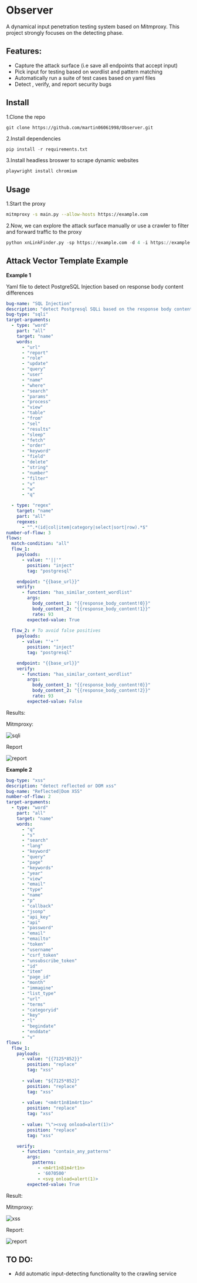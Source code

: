 # Observer
A dynamical input penetration testing system based on Mitmproxy. This project strongly focuses on the detecting phase.

## Features:
 - Capture the attack surface (i.e save all endpoints that accept input)
 - Pick input for testing based on wordlist and pattern matching
 - Automatically run a suite of test cases based on yaml files
 - Detect , verify, and report security bugs

## Install
1.Clone the repo
```
git clone https://github.com/martin06061998/Observer.git
```
2.Install dependencies
```python
pip install -r requirements.txt
```
3.Install headless broswer to scrape dynamic websites
```python
playwright install chromium
```

## Usage
1.Start the proxy
```bash
mitmproxy -s main.py --allow-hosts https://example.com
```

2.Now, we can explore the attack surface manually or use a crawler to filter and forward traffic to the proxy 
```python
python xnLinkFinder.py -sp https://example.com -d 4 -i https://example.com -rp http://127.0.0.1:8080 -sf example.com -p 20 -u desktop
```
## Attack Vector Template Example

**Example 1**

Yaml file to detect PostgreSQL Injection based on response body content differences


```YAML
bug-name: "SQL Injection"
description: "detect Postgresql SQLi based on the response body content"
bug-type: "sqli"
target-arguments:
  - type: "word"
    part: "all"
    target: "name"
    words:
      - "url"
      - "report"
      - "role"
      - "update"
      - "query"
      - "user"
      - "name"
      - "where"
      - "search"
      - "params"
      - "process"
      - "view"
      - "table"
      - "from"
      - "sel"
      - "results"
      - "sleep"
      - "fetch"
      - "order"
      - "keyword"
      - "field"
      - "delete"
      - "string"
      - "number"
      - "filter"
      - "v"
      - "w"
      - "q"

  - type: "regex"
    target: "name"
    part: "all"
    regexes: 
      - "^.*(id|col|item|category|select|sort|row).*$"
number-of-flow: 3
flows:
  match-condition: "all"
  flow_1:
    payloads:
      - value: "'||'"
        position: "inject"
        tag: "postgresql"

    endpoint: "{{base_url}}"
    verify:
      - function: "has_similar_content_wordlist"
        args:
          body_content_1: "{{response_body_content!0}}"
          body_content_2: "{{response_body_content!1}}"
          rate: 93
        expected-value: True
  
  flow_2: # To avoid false positives 
    payloads:
      - value: "'+'"
        position: "inject"
        tag: "postgresql"

    endpoint: "{{base_url}}"
    verify:
      - function: "has_similar_content_wordlist"
        args:
          body_content_1: "{{response_body_content!0}}"
          body_content_2: "{{response_body_content!2}}"
          rate: 93
        expected-value: False
```
Results:

Mitmproxy:

![sqli](images/sqli_time.png)

Report

![report](images/sqli.png)

**Example 2**

```YAML
bug-type: "xss"
description: "detect reflected or DOM xss"
bug-name: "Reflected|Dom XSS"
number-of-flow: 2
target-arguments:
  - type: "word"
    part: "all"
    target: "name"
    words:
      - "q"
      - "s"
      - "search"
      - "lang"
      - "keyword"
      - "query"
      - "page"
      - "keywords"
      - "year"
      - "view"
      - "email"
      - "type"
      - "name"
      - "p"
      - "callback"
      - "jsonp"
      - "api_key"
      - "api"
      - "password"
      - "email"
      - "emailto"
      - "token"
      - "username"
      - "csrf_token"
      - "unsubscribe_token"
      - "id"
      - "item"
      - "page_id"
      - "month"
      - "immagine"
      - "list_type"
      - "url"
      - "terms"
      - "categoryid"
      - "key"
      - "l"
      - "begindate"
      - "enddate"
      - "v"
flows:
  flow_1:
    payloads:
      - value: "{{7125*852}}"
        position: "replace"
        tag: "xss"
      
      - value: "${7125*852}"
        position: "replace"
        tag: "xss"
      
      - value: "<m4rt1n81m4rt1n>"
        position: "replace"
        tag: "xss"
      
      - value: "\"><svg onload=alert(1)>"
        position: "replace"
        tag: "xss"

    verify:
      - function: "contain_any_patterns"
        args:
          patterns:
            - <m4rt1n81m4rt1n>
            - '6070500'
            - <svg onload=alert(1)>
        expected-value: True
```

Result:

Mitmproxy:

![xss](images/xss_mitm.png)

Report:

![report](images/xss.png)

## TO DO:
 - Add automatic input-detecting functionality to the crawling service
